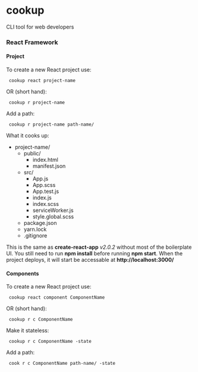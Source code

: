 # cookup

CLI tool for web developers

### React Framework

#### Project
To create a new React project use: 

``` cookup react project-name```

OR (short hand):

``` cookup r project-name```

Add a path:

``` cookup r project-name path-name/```

What it cooks up:
- project-name/
    - public/
        - index.html
        - manifest.json
    - src/
        - App.js
        - App.scss
        - App.test.js
        - index.js
        - index.scss
        - serviceWorker.js
        - style.global.scss
    - package.json
    - yarn.lock
    - .gitignore

This is the same as **create-react-app** *v2.0.2* without most of the boilerplate UI. You still need to run **npm install** before running **npm start**. When the project deploys, it will start be accessable at **http://localhost:3000/**

#### Components

To create a new React project use: 

``` cookup react component ComponentName```

OR (short hand):

``` cookup r c ComponentName```

Make it stateless:

``` cookup r c ComponentName -state```

Add a path:

``` cook r c ComponentName path-name/ -state```